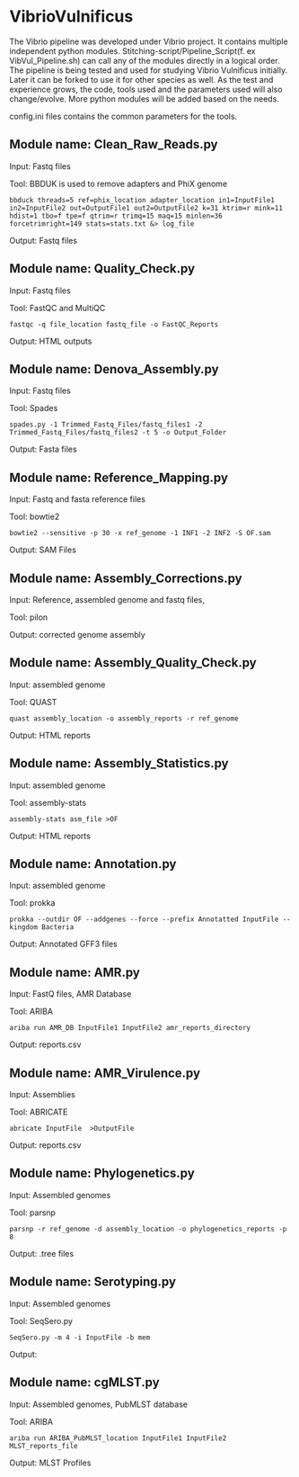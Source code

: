 # VibrioVulnificus
The Vibrio pipeline was developed under Vibrio project. It contains multiple independent python modules. Stitching-script/Pipeline_Script(f. ex VibVul_Pipeline.sh) can call any of the modules directly in a logical order. The pipeline is being tested and used for studying Vibrio Vulnificus initially. Later it can be forked to use it for other species as well. As the test and experience grows, the code, tools used and the parameters used will also change/evolve. More python modules will be added based on the needs.

config.ini files contains the common parameters for the tools.

## Module name: Clean_Raw_Reads.py
Input: Fastq files

Tool: BBDUK is used to remove adapters and PhiX genome
```
bbduck threads=5 ref=phix_location adapter_location in1=InputFile1 in2=InputFile2 out=OutputFile1 out2=OutputFile2 k=31 ktrim=r mink=11 hdist=1 tbo=f tpe=f qtrim=r trimq=15 maq=15 minlen=36 forcetrimright=149 stats=stats.txt &> log_file
```

Output: Fastq files

## Module name: Quality_Check.py
Input: Fastq files

Tool: FastQC and MultiQC
```
fastqc -q file_location fastq_file -o FastQC_Reports
```
Output: HTML outputs

## Module name: Denova_Assembly.py
Input: Fastq files

Tool: Spades
```
spades.py -1 Trimmed_Fastq_Files/fastq_files1 -2 Trimmed_Fastq_Files/fastq_files2 -t 5 -o Output_Folder
```
Output: Fasta files

## Module name: Reference_Mapping.py
Input: Fastq and fasta reference files

Tool: bowtie2
```
bowtie2 --sensitive -p 30 -x ref_genome -1 INF1 -2 INF2 -S OF.sam
```
Output: SAM Files

## Module name: Assembly_Corrections.py
Input: Reference, assembled genome and fastq files,

Tool: pilon

Output: corrected genome assembly

## Module name: Assembly_Quality_Check.py
Input: assembled genome

Tool: QUAST

```
quast assembly_location -o assembly_reports -r ref_genome
```
Output: HTML reports

## Module name: Assembly_Statistics.py
Input: assembled genome

Tool: assembly-stats
```
assembly-stats asm_file >OF
```
Output: HTML reports

## Module name: Annotation.py
Input: assembled genome

Tool: prokka
```
prokka --outdir OF --addgenes --force --prefix Annotatted InputFile --kingdom Bacteria
```
Output: Annotated GFF3 files

## Module name: AMR.py
Input: FastQ files, AMR Database

Tool: ARIBA
```
ariba run AMR_DB InputFile1 InputFile2 amr_reports_directory
```
Output: reports.csv

## Module name: AMR_Virulence.py
Input: Assemblies

Tool: ABRICATE
```
abricate InputFile  >OutputFile
```
Output: reports.csv

## Module name: Phylogenetics.py
Input: Assembled genomes

Tool: parsnp
```
parsnp -r ref_genome -d assembly_location -o phylogenetics_reports -p 8
```
Output: .tree files

## Module name: Serotyping.py
Input: Assembled genomes

Tool: SeqSero.py
```
SeqSero.py -m 4 -i InputFile -b mem
```
Output:

## Module name: cgMLST.py
Input: Assembled genomes, PubMLST database

Tool: ARIBA

```
ariba run ARIBA_PubMLST_location InputFile1 InputFile2 MLST_reports_file
````
Output: MLST Profiles
